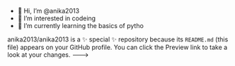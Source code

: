 - 👋 Hi, I’m @anika2013
- 👀 I’m interested in codeing
- 🌱 I’m currently learning the basics of pytho

anika2013/anika2013 is a ✨ special ✨ repository because its `README.md` (this file) appears on your GitHub profile.
You can click the Preview link to take a look at your changes.
--->

